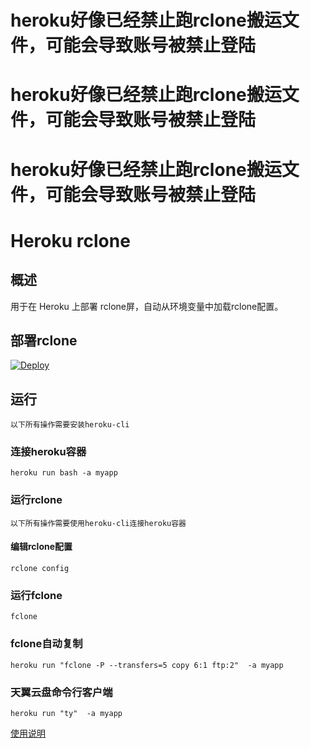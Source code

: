 # heroku好像已经禁止跑rclone搬运文件，可能会导致账号被禁止登陆
# heroku好像已经禁止跑rclone搬运文件，可能会导致账号被禁止登陆
# heroku好像已经禁止跑rclone搬运文件，可能会导致账号被禁止登陆

# Heroku rclone
## 概述
用于在 Heroku 上部署 rclone屏，自动从环境变量中加载rclone配置。
## 部署rclone
[![Deploy](https://www.herokucdn.com/deploy/button.png)](https://dashboard.heroku.com/new?template=https://github.com/xixka/heroku-rclone.git)
## 运行 
`以下所有操作需要安装heroku-cli`
### 连接heroku容器

```
heroku run bash -a myapp
```
### 运行rclone
`以下所有操作需要使用heroku-cli连接heroku容器`
#### 编辑rclone配置
```
rclone config
```
### 运行fclone
```
fclone
```
### fclone自动复制
```shell
heroku run "fclone -P --transfers=5 copy 6:1 ftp:2"  -a myapp
```
### 天翼云盘命令行客户端
```
heroku run "ty"  -a myapp
```
[使用说明](https://github.com/tickstep/cloudpan189-go)
